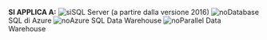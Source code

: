 **SI APPLICA A:** ![sì](media/yes.png)SQL Server (a partire dalla versione 2016) ![no](media/no.png)Database SQL di Azure ![no](media/no.png)Azure SQL Data Warehouse ![no](media/no.png)Parallel Data Warehouse

